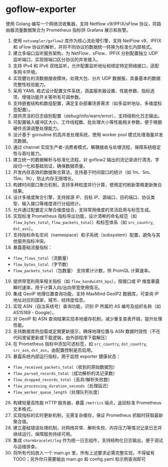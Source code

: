# goflow-exporter

使用 Golang 编写一个网络流收集器，支持 Netflow v9/IPFIX/sFlow 协议，将路由器流量数据聚合为 Prometheus 指标供 Grafana 展示和告警。

1. 使用 `netsampler/goflow2` 库作为核心流处理引擎，支持 NetFlow v9、IPFIX 和 sFlow 协议的解析，并将不同协议的数据统一转换为标准化内部格式。
2. 建立多端口监听服务架构，为 NetFlow、sFlow、IPFIX 分别配置独立 UDP 监听端口，实现按端口区分协议的并发接入。
3. 支持 IPv4 和 IPv6 双栈监听，允许配置监听地址和绑定特定网络接口，适配多网卡环境。
4. 实现健壮的流数据接收模块，处理大包、分片 UDP 数据报，具备基本的数据完整性校验能力。
5. 采用 YAML 格式设计配置文件系统，涵盖服务器设置、性能参数、指标选项、增强功能开关等所有可调参数。
6. 支持嵌套结构和数组配置，满足复杂部署场景需求（如多监听地址、多维度标签配置）。
7. 提供灵活的日志级别配置（debug/info/warn/error），支持结构化日志输出。
8. 可配置输入缓冲区大小、工作线程数、批处理大小等性能相关参数，便于根据硬件资源调整处理能力。
9. 设计基于 goroutine 的高并发处理系统，使用 worker pool 模式处理海量并发流数据。
10. 通过 channel 实现生产者-消费者模式，解耦接收与处理流程，保障系统稳定性与吞吐能力。
11. 建立统一的数据解析与标准化流程，对 goflow2 输出的流记录进行清洗、字段归一化和基础验证，确保数据质量。
12. 开发内存高效的数据聚合算法，支持基于时间窗口的统计（如 1m、5m、15m、1h），防止内存无限增长。
13. 构建时间窗口聚合机制，支持多种粒度并行计算，使用定时刷新策略更新聚合结果。
14. 设计多维度聚合引擎，支持按源 IP、目标 IP、源端口、目的端口、协议类型、输入接口等维度进行分组统计。
15. 允许通过配置定义聚合维度组合，支持常用维度的灵活启用与标签生成。
16. 实现标准 Prometheus 指标导出功能，设计清晰的命名规范（如 `flow_bytes_total`, `flow_packets_total`）和标签体系（如 `src_country`, `dst_asn`）。
17. 支持指标命名空间（namespace）和子系统（subsystem）配置，避免与其他服务指标冲突。
18. 暴露基础流量指标：
   - `flow_flows_total`（流数量）
   - `flow_bytes_total`（字节数）
   - `flow_packets_total`（包数量）
   支持累计计数，供 PromQL 计算速率。
19. 提供带宽利用率相关指标（如 `flow_bandwidth_bps`），按接口或 IP 维度暴露瞬时速率，用于计算入向/出向带宽使用情况。
20. 集成 GeoIP 地理位置查询功能，支持 MaxMind GeoIP2 数据库，可查询 IP 地址对应的国家、城市、经纬度信息。
21. 实现 ASN（自治系统号）查询功能，识别 IP 所属的 AS 编号及组织名称（如 AS15169 - Google）。
22. 对 GeoIP 和 ASN 查询结果实现本地缓存机制，减少重复查表开销，提升处理性能。
23. 支持数据库热加载或定期更新提示，确保地理位置与 ASN 数据时效性（不在代码里留更新或下载逻辑，由外部程序下载解压）
24. 在 Prometheus 指标中添加可选标签，如 `src_country`, `dst_country`, `src_asn`, `dst_asn`，由配置控制是否启用。
25. 暴露系统内部运行指标，用于监控 exporter 健康状态：
   - `flow_received_packets_total`（收到的原始数据包）
   - `flow_parsed_records_total`（成功解析的流记录数）
   - `flow_dropped_records_total`（丢弃/解析失败数）
   - `flow_processing_duration_seconds`（处理延迟）
   - `flow_worker_queue_length`（处理队列长度）
26. 构建轻量高性能 HTTP 服务器，暴露 `/metrics` 端点，返回标准 Prometheus 文本格式。
27. 实现指标的实时更新机制，无需复杂缓存，保证 Prometheus 抓取时获取最新聚合值。
28. 建立基础错误处理机制，对网络异常、解析失败、内存压力等情况记录日志并继续运行，保障服务持续可用。
29. 集成 `charmbracelet/log` 作为统一日志组件，支持结构化日志输出，便于调试与运维排查。
30. 将所有代码放入一个 main.go 里，所有上述要求必需完整实现，不得留有 TODO；另外你只需要输出 main.go 和 config.yaml 和示例查询即可
